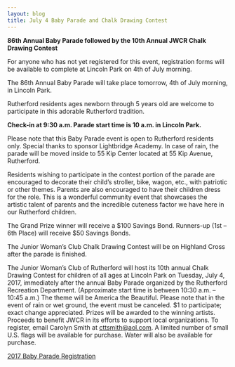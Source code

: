 ```yaml
---
layout: blog
title: July 4 Baby Parade and Chalk Drawing Contest
---
```



**86th Annual Baby Parade followed by the 10th Annual JWCR Chalk Drawing Contest**

For anyone who has not yet registered for this event, registration forms will be available to complete at Lincoln Park on 4th of July morning.  
 
The 86th Annual Baby Parade will take place tomorrow, 4th of July morning, in Lincoln Park.  

Rutherford residents ages newborn through 5 years old are welcome to participate in this adorable Rutherford tradition.  

**Check-in at 9:30 a.m.  Parade start time is 10 a.m. in Lincoln Park.** 

Please note that this Baby Parade event is open to Rutherford residents only.  Special thanks to sponsor Lightbridge Academy.  In case of rain, the parade will be moved inside to 55 Kip Center located at 55 Kip Avenue, Rutherford.
 
Residents wishing to participate in the contest portion of the parade are encouraged to decorate their child’s stroller, bike, wagon, etc., with patriotic or other themes.  Parents are also encouraged to have their children dress for the role.  This is a wonderful community event that showcases the artistic talent of parents and the incredible cuteness factor we have here in our Rutherford children.  
 
The Grand Prize winner will receive a $100 Savings Bond.  Runners-up (1st – 6th Place) will receive $50 Savings Bonds.  
 

The Junior Woman’s Club Chalk Drawing Contest will be on Highland Cross after the parade is finished.

The Junior Woman’s Club of Rutherford will host its 10th annual Chalk Drawing Contest for children of all ages at Lincoln Park on Tuesday, July 4, 2017, immediately after the annual Baby Parade organized by the Rutherford Recreation Department. (Approximate start time is between 10:30 a.m. – 10:45 a.m.) The theme will be America the Beautiful. Please note that in the event of rain or wet ground, the event must be canceled. $1 to participate; exact change appreciated. Prizes will be awarded to the winning artists. Proceeds to benefit JWCR in its efforts to support local organizations. To register, email Carolyn Smith at cttsmith@aol.com. A limited number of small U.S. flags will be available for purchase. Water will also be available for purchase.


[2017 Baby Parade Registration](https://storage.googleapis.com/static.rutherford-nj.com/recreation/posts/2017%20BABY%20PARADE%20REGISTRATION.pdf)
